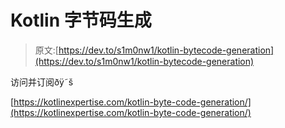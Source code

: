 # Kotlin 字节码生成

> 原文:[https://dev.to/s1m0nw1/kotlin-bytecode-generation](https://dev.to/s1m0nw1/kotlin-bytecode-generation)

访问并订阅ðÿ˜š

[https://kotlinexpertise.com/kotlin-byte-code-generation/](https://kotlinexpertise.com/kotlin-byte-code-generation/)